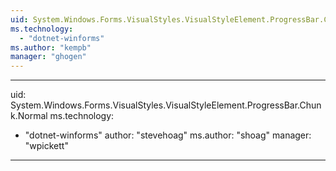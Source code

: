 ```yaml
---
uid: System.Windows.Forms.VisualStyles.VisualStyleElement.ProgressBar.Chunk
ms.technology: 
  - "dotnet-winforms"
ms.author: "kempb"
manager: "ghogen"
---
```


---
uid: System.Windows.Forms.VisualStyles.VisualStyleElement.ProgressBar.Chunk.Normal
ms.technology: 
  - "dotnet-winforms"
author: "stevehoag"
ms.author: "shoag"
manager: "wpickett"
---

